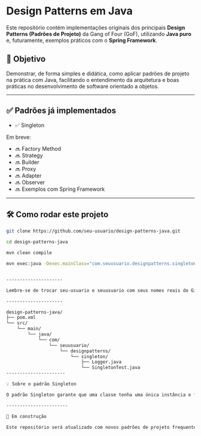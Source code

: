 # Design Patterns em Java

Este repositório contém implementações originais dos principais **Design Patterns (Padrões de Projeto)** da Gang of Four (GoF), utilizando **Java puro** e, futuramente, exemplos práticos com o **Spring Framework**.

## 🧠 Objetivo

Demonstrar, de forma simples e didática, como aplicar padrões de projeto na prática com Java, facilitando o entendimento da arquitetura e boas práticas no desenvolvimento de software orientado a objetos.

---

## ✅ Padrões já implementados

- ✅ Singleton

Em breve:
- 🔜 Factory Method
- 🔜 Strategy
- 🔜 Builder
- 🔜 Proxy
- 🔜 Adapter
- 🔜 Observer
- 🔜 Exemplos com Spring Framework

---

## 🛠️ Como rodar este projeto


```bash
git clone https://github.com/seu-usuario/design-patterns-java.git

cd design-patterns-java

mvn clean compile

mvn exec:java -Dexec.mainClass="com.seuusuario.designpatterns.singleton.SingletonTest"


---------------------

Lembre-se de trocar seu-usuario e seuusuario com seus nomes reais do GitHub e do pacote.

---------------------

design-patterns-java/
├── pom.xml
└── src/
    └── main/
        └── java/
            └── com/
                └── seuusuario/
                    └── designpatterns/
                        └── singleton/
                            ├── Logger.java
                            └── SingletonTest.java
----------------------

💡 Sobre o padrão Singleton

O padrão Singleton garante que uma classe tenha uma única instância e fornece um ponto de acesso global a ela. É útil para classes que gerenciam recursos globais, como loggers, conexões e caches.

-----------------------

🚧 Em construção

Este repositório será atualizado com novos padrões de projeto frequentemente. Fique à vontade para clonar, estudar, sugerir melhorias ou contribuir!
